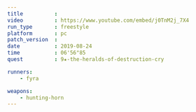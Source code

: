 ```yaml
---
title          :
video          : https://www.youtube.com/embed/j0TnM2j_7X4
run_type       : freestyle
platform       : pc
patch_version  : 
date           : 2019-08-24
time           : 06'56"85
quest          : 9★-the-heralds-of-destruction-cry

runners:
    - fyra

weapons:
    - hunting-horn
---
```

